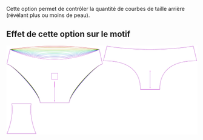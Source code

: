 Cette option permet de contrôler la quantité de courbes de taille arrière (révélant plus ou moins de peau).



## Effet de cette option sur le motif
![Cette image montre l'effet de cette option en superposant plusieurs variantes qui ont une valeur différente pour cette option](ursula_backdip_sample.svg "Effet de cette option sur le motif")